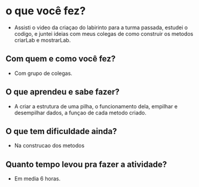 # o que você fez?
* Assisti o video da criaçao do labirinto para a turma passada, estudei o codigo, e juntei ideias com meus colegas de como construir os metodos criarLab e mostrarLab.       
## Com quem e como você fez?
* Com grupo de colegas. 	       
## O que aprendeu e sabe fazer?      
* A criar a estrutura de uma pilha, o funcionamento dela, empilhar e desempilhar dados, a funçao de cada metodo criado.
## O que tem dificuldade ainda?
* Na construcao dos metodos
## Quanto tempo levou pra fazer a atividade?
* Em media 6 horas.

